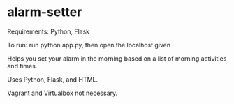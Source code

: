 alarm-setter
============

Requirements: Python, Flask

To run: run python app.py, then open the localhost given

Helps you set your alarm in the morning based on a list of morning activities and times.

Uses Python, Flask, and HTML.

Vagrant and Virtualbox not necessary.
